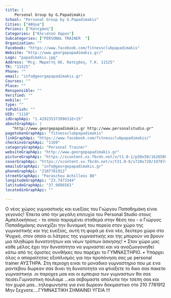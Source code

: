 ```yaml
---
title: |
    Personal Group by G.Papadimakis
School: "Personal Group by G.Papadimakis"
Cities: ["Αθήνα"]
Perioxi: ["Κατεχάκη"]
Categories: ["Κλειστού Χώρου"]
Subcategories: ["PERSONAL TRAINER  "]
Organization: ""
Facebook: "https://www.facebook.com/fitnessclubpapadimakis"
Website: "http://www.georgepapadimakis.gr/"
Logo: "papadimakis.jpg"
Address: "Μιχ. Μωραϊτη 66, Κατεχάκη, Τ.Κ. 11525"
TK: "11525"
Phone: ""
email: "info@georgepapadimakis.gr"
Courses: ""
Place: ""
Rensponsible: ""
Verified: ""
mobile: ""
type: ""
toPublish: ""
UID: "1118"
idGraphApi: "1.42923537399631E+15"
aboutGraphApi: | 
   "http://www.georgepapadimakis.gr http://www.personalstudio.gr"
pagetokenGraphApi: "fitnessclubpapadimakis"
linkGraphApi: "https://www.facebook.com/fitnessclubpapadimakis/"
checkinsGraphApi: "1169"
categoryGraphApi: "Personal Trainer"
websiteGraphApi: "http://www.georgepapadimakis.gr"
pictureGraphApi: "https://scontent.xx.fbcdn.net/v/t1.0-1/p50x50/16265804_1811760969077082_4999581247389940273_n.jpg?oh=cc9cd941337e48e12c8b21a830aa0d58&amp;oe=5B09E0AE"
coverGraphApi: "https://scontent.xx.fbcdn.net/v/t31.0-8/s720x720/19787497_1887261241527054_1004421412136190120_o.jpg?oh=089661e163e269d0d61ca38cedc99012&amp;oe=5AFF789F"
emailsGraphApi: "info@georgepapadimakis.gr"
phoneGraphApi: "2107781912"
streetGraphApi: "Paraschou Achilleos 80"
longitudeGraphApi: "23.7473344"
latitudeGraphApi: "37.9896561"
locatedinGraphApi: ""

---
```


Ο νέος χώρος γυμναστικής και ευεξίας του Γιώργου Παπσδημάκη είναι γεγονός! Έπειτα από την μεγάλη επιτυχία του Personal Studio στους Αμπελοκήπους - το οποίο παραμένει σταθερά στην θέση του - ο Γιώργος Παπαδημάκης συνεχίζει την δυναμική του πορεία στον χώρο της γυμναστικής και της ευεξίας, αυτή τη φορά με ένα νέο, δεύτερο χώρο στο Ψυχικό, στον οποίο οι λάτρεις της γυμναστικής και της μπορούν να βρουν μια πληθώρα δυνατοτήτων και νέων τρόπων άσκησης! • Στον χώρο μας κάθε μέλος έχει την δυνατότητα να γυμναστεί και να αναζωογονηθεί κάτω από τις άριστες συνθήκες που παρέχει το ΓΥΜΝΑΣΤΗΡΙΟ. • Υπάρχει όλος ο απαραίτητος εξοπλισμός για την προπόνηση σας με personal trainer ΑΥΣΤΗΡΑ. Στη περιοχη ειναι το μοναδικο γυμναστηριο που με ενα ραντεβου δωρεαν σαs δινει τη δυνατοτητα να φτιαξετε το δικο σαs πακετο γυμναστικηs .οι παροχεs μαs και οι εμπειρια των γυμναστων θα σαs πεισει.Γυμναστικη πουλαμε ...και σεβομαστε απολυτα την τσεπη σαs και τον χωρο μαs...τηλεφωνηστε για ενα δωρεαν δοκιμαστικο στο 210 7781912 Μην ξεχνατε....ΓΥΜΝΑΣΤΙΚΗ ΣΗΜΑΙΝΕΙ ΥΓΕΙΑ !!! 


